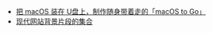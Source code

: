 - [把 macOS 装在 U盘上，制作随身带着走的「macOS to Go」](https://sspai.com/post/61400)
- [现代网站背景片段的集合](https://bg.ibelick.com/)